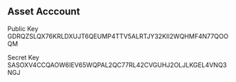 ## Asset Acccount
Public Key
GDRQZSLQX76KRLDXUJT6QEUMP4TTV5ALRTJY32KII2WQHMF4N77QOOQM

Secret Key
SASOXV4CCQAOW6IEV65WQPAL2QC77RL42CVGUHJ2OLJLKGEL4VNQ3NGJ
